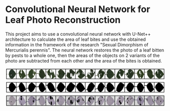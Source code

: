 # Convolutional Neural Network for Leaf Photo Reconstruction

This project aims to use a convolutional neural network with U-Net++ architecture to calculate the area of leaf bites and use the obtained information in the framework of the research "Sexual Dimorphism of Mercurialis perennis". The neural network restores the photo of a leaf bitten by pests to a whole one, then the areas of the objects on 2 variants of the photo are subtracted from each other and the area of the bites is obtained.

![](leaves.png)
